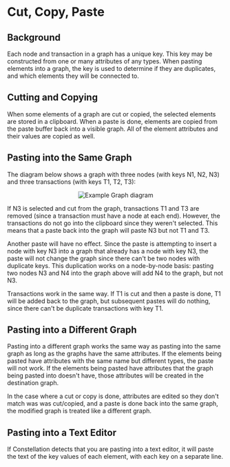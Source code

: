 # Cut, Copy, Paste

## Background

Each node and transaction in a graph has a unique key. This key may be
constructed from one or many attributes of any types. When pasting
elements into a graph, the key is used to determine if they are
duplicates, and which elements they will be connected to.

## Cutting and Copying

When some elements of a graph are cut or copied, the selected elements
are stored in a clipboard. When a paste is done, elements are copied
from the paste buffer back into a visible graph. All of the element
attributes and their values are copied as well.

## Pasting into the Same Graph

The diagram below shows a graph with three nodes (with keys N1, N2, N3)
and three transactions (with keys T1, T2, T3):

<div style="text-align: center">

<img src="../constellation/CoreInteractiveGraph/src/au/gov/asd/tac/constellation/graph/interaction/docs/resources/cut-copy-paste-graph.png" alt="Example Graph
diagram" />

</div>

If N3 is selected and cut from the graph, transactions T1 and T3 are
removed (since a transaction must have a node at each end). However, the
transactions do not go into the clipboard since they weren't selected.
This means that a paste back into the graph will paste N3 but not T1 and
T3.

Another paste will have no effect. Since the paste is attempting to
insert a node with key N3 into a graph that already has a node with key
N3, the paste will not change the graph since there can't be two nodes
with duplicate keys. This duplication works on a node-by-node basis:
pasting two nodes N3 and N4 into the graph above will add N4 to the
graph, but not N3.

Transactions work in the same way. If T1 is cut and then a paste is
done, T1 will be added back to the graph, but subsequent pastes will do
nothing, since there can't be duplicate transactions with key T1.

## Pasting into a Different Graph

Pasting into a different graph works the same way as pasting into the
same graph as long as the graphs have the same attributes. If the
elements being pasted have attributes with the same name but different
types, the paste will not work. If the elements being pasted have
attributes that the graph being pasted into doesn't have, those
attributes will be created in the destination graph.

In the case where a cut or copy is done, attributes are edited so they
don't match was was cut/copied, and a paste is done back into the same
graph, the modified graph is treated like a different graph.

## Pasting into a Text Editor

If Constellation detects that you are pasting into a text editor, it
will paste the text of the key values of each element, with each key on
a separate line.
